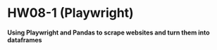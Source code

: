# HW08-1 (Playwright)
**Using Playwright and Pandas to scrape websites and turn them into dataframes**
